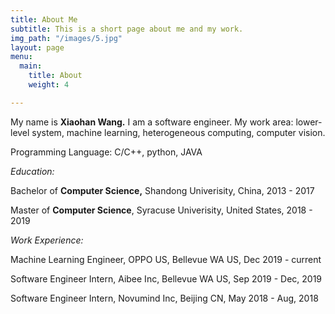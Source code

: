 ```yaml
---
title: About Me
subtitle: This is a short page about me and my work.
img_path: "/images/5.jpg"
layout: page
menu:
  main:
    title: About
    weight: 4

---
```

My name is **Xiaohan Wang.** I am a software engineer. My work area: lower-level system, machine learning, heterogeneous computing, computer vision.

Programming Language: C/C++, python, JAVA 

_Education:_

Bachelor of **Computer Science,** Shandong Univerisity, China, 2013 - 2017

Master of **Computer Science**, Syracuse Univerisity, United States, 2018 - 2019

_Work Experience:_

Machine Learning Engineer, OPPO US, Bellevue WA US, Dec 2019 - current

Software Engineer Intern, Aibee Inc, Bellevue WA US, Sep 2019 - Dec, 2019 

Software Engineer Intern, Novumind Inc, Beijing CN, May 2018 - Aug, 2018